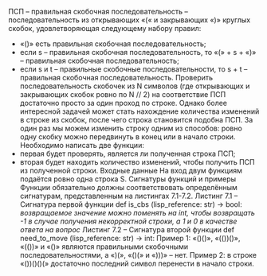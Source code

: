 ПСП – правильная скобочная последовательность – последовательность из открывающих «(« и закрывающих «)» круглых скобок, удовлетворяющая следующему набору правил:
- «()» есть правильная скобочная последовательность;
- если s – правильная скобочная последовательность, то «(» + s + «)» – правильная скобочная последовательность;
- если s и t – правильные скобочные последовательности, то s + t – правильная скобочная последовательность. 
Проверить последовательность скобочек из N символов (где открывающих и закрывающих скобок ровно по N // 2) на соответствие ПСП достаточно просто за один проход по строке. Однако более интересной задачей может стать нахождение количества изменений в строке из скобок, после чего строка становится подобна ПСП.  За один раз мы можем изменить строку одним из способов: ровно одну скобку можно передвинуть в конец или в начало строки. 
Необходимо написать две функции:
- первая будет проверять, является ли полученная строка ПСП; 
- вторая будет находить количество изменений, чтобы получить ПСП из полученной строки. 
Входные данные
На вход двум функциям подаётся ровно одна строка S. 
Сигнатуры функций и примеры
Функции обязательно должны соответствовать определённым сигнатурам, представленным на листингах 7.1-7.2. 
Листинг 7.1 – Сигнатура первой функции
def is_cbs (lisp_reference: str) -> bool:
*возвращаемое значение можно поменять на int, чтобы возвращать -1 в случае получения некорректной строки, а 1 и 0 в качестве ответа на вопрос* 
Листинг 7.2 – Сигнатура второй функции
def need_to_move (lisp_reference: str) -> int:
Пример 1: «()()», «(())()», «(())» и «()» являются правильными скобочными последовательностями, а «)(», «()(» и «)))» – нет. 
Пример 2: в строке «())()()(» достаточно последний символ перенести в начало строки.